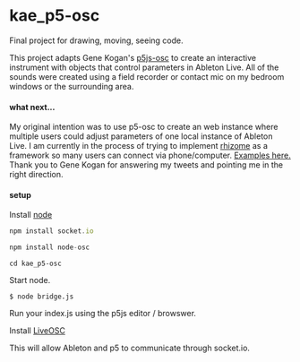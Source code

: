 # kae_p5-osc
Final project for drawing, moving, seeing code.

This project adapts Gene Kogan's [p5js-osc](https://github.com/genekogan/p5js-osc) to create an interactive instrument with objects that control parameters in Ableton Live. All of the sounds were created using a field recorder or contact mic on my bedroom windows or the surrounding area. 

#### what next...
My original intention was to use p5-osc to create an web instance where multiple users could adjust parameters of one local instance of Ableton Live. I am currently in the process of trying to implement [rhizome](https://github.com/sebpiq/rhizome) as a framework so many users can connect via phone/computer. [Examples here.](https://github.com/sebpiq/rhizome/wiki/Gallery) Thank you to Gene Kogan for answering my tweets and pointing me in the right direction.


#### setup

Install [node](https://nodejs.org/)

```javascript
npm install socket.io
```
```javascript 
npm install node-osc
```
```cd kae_p5-osc```

Start node.

    $ node bridge.js

Run your index.js using the p5js editor / browswer.

Install [LiveOSC](http://livecontrol.q3f.org/ableton-liveapi/liveosc/)

This will allow Ableton and p5 to communicate through socket.io.


